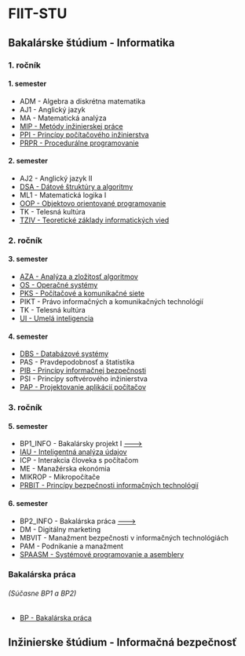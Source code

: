 # FIIT-STU
## Bakalárske štúdium - Informatika
### 1. ročník
#### 1. semester

- ADM - Algebra a diskrétna matematika
- AJ1 - Anglický jazyk
- MA - Matematická analýza
- [MIP - Metódy inžinierskej práce](https://github.com/MeheheCedy22/MIP)
- [PPI - Princípy počítačového inžinierstva](https://github.com/MeheheCedy22/PPI)
- [PRPR - Procedurálne programovanie](https://github.com/MeheheCedy22/PRPR)

#### 2. semester

- AJ2 - Anglický jazyk II
- [DSA - Dátové štruktúry a algoritmy](https://github.com/MeheheCedy22/DSA)
- ML1 - Matematická logika I
- [OOP - Objektovo orientované programovanie](https://github.com/MeheheCedy22/OOP)
- TK - Telesná kultúra
- [TZIV - Teoretické základy informatických vied](https://github.com/MeheheCedy22/TZIV)

### 2. ročník
#### 3. semester

- [AZA - Analýza a zložitosť algoritmov](https://github.com/MeheheCedy22/AZA)
- [OS - Operačné systémy](https://github.com/MeheheCedy22/OS)
- [PKS - Počítačové a komunikačné siete](https://github.com/MeheheCedy22/PKS)
- PIKT - Právo informačných a komunikačných technológií
- TK - Telesná kultúra
- [UI - Umelá inteligencia](https://github.com/MeheheCedy22/UI)

#### 4. semester

- [DBS - Databázové systémy](https://github.com/MeheheCedy22/DBS)
- PAS - Pravdepodobnosť a štatistika
- [PIB - Princípy informačnej bezpečnosti](https://github.com/MeheheCedy22/PIB)
- PSI - Princípy softvérového inžinierstva
- [PAP - Projektovanie aplikácií počítačov](https://github.com/MeheheCedy22/PAP)

### 3. ročník
#### 5. semester

- BP1_INFO - Bakalársky projekt I [--->](https://github.com/MeheheCedy22/FIIT-STU?tab=readme-ov-file#bakal%C3%A1rska-pr%C3%A1ca)
- [IAU - Inteligentná analýza údajov](https://github.com/MeheheCedy22/IAU)
- ICP - Interakcia človeka s počítačom
- ME - Manažérska ekonómia
- MIKROP - Mikropočítače
- [PRBIT - Princípy bezpečnosti informačných technológií](https://github.com/MeheheCedy22/PRBIT)

#### 6. semester

- BP2_INFO - Bakalárska práca [--->](https://github.com/MeheheCedy22/FIIT-STU?tab=readme-ov-file#bakal%C3%A1rska-pr%C3%A1ca)
- DM - Digitálny marketing
- MBVIT - Manažment bezpečnosti v informačných technológiách
- PAM - Podnikanie a manažment
- [SPAASM - Systémové programovanie a asemblery](https://github.com/MeheheCedy22/SPAASM)

### Bakalárska práca
###### (Súčasne BP1 a BP2)

- [BP - Bakalárska práca](https://github.com/MeheheCedy22/BP)

## Inžinierske štúdium - Informačná bezpečnosť
